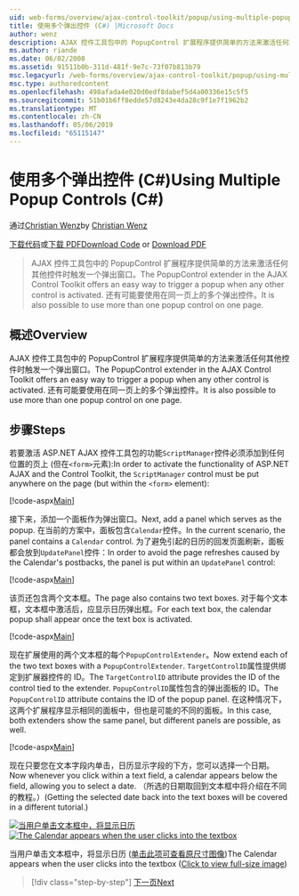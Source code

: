 ```yaml
---
uid: web-forms/overview/ajax-control-toolkit/popup/using-multiple-popup-controls-cs
title: 使用多个弹出控件 (C#) |Microsoft Docs
author: wenz
description: AJAX 控件工具包中的 PopupControl 扩展程序提供简单的方法来激活任何其他控件时触发一个弹出窗口。 还有可能要使用 m...
ms.author: riande
ms.date: 06/02/2008
ms.assetid: 91511b0b-311d-481f-9e7c-73f07b813b79
msc.legacyurl: /web-forms/overview/ajax-control-toolkit/popup/using-multiple-popup-controls-cs
msc.type: authoredcontent
ms.openlocfilehash: 498afada4e020d0edf8dabef5d4a00336e15c5f5
ms.sourcegitcommit: 51b01b6ff8edde57d8243e4da28c9f1e7f1962b2
ms.translationtype: MT
ms.contentlocale: zh-CN
ms.lasthandoff: 05/06/2019
ms.locfileid: "65115147"
---
```

# <a name="using-multiple-popup-controls-c"></a><span data-ttu-id="5effc-104">使用多个弹出控件 (C#)</span><span class="sxs-lookup"><span data-stu-id="5effc-104">Using Multiple Popup Controls (C#)</span></span>

<span data-ttu-id="5effc-105">通过[Christian Wenz](https://github.com/wenz)</span><span class="sxs-lookup"><span data-stu-id="5effc-105">by [Christian Wenz](https://github.com/wenz)</span></span>

<span data-ttu-id="5effc-106">[下载代码](http://download.microsoft.com/download/9/3/f/93f8daea-bebd-4821-833b-95205389c7d0/PopupControl1.cs.zip)或[下载 PDF](http://download.microsoft.com/download/2/d/c/2dc10e34-6983-41d4-9c08-f78f5387d32b/popupcontrol1CS.pdf)</span><span class="sxs-lookup"><span data-stu-id="5effc-106">[Download Code](http://download.microsoft.com/download/9/3/f/93f8daea-bebd-4821-833b-95205389c7d0/PopupControl1.cs.zip) or [Download PDF](http://download.microsoft.com/download/2/d/c/2dc10e34-6983-41d4-9c08-f78f5387d32b/popupcontrol1CS.pdf)</span></span>

> <span data-ttu-id="5effc-107">AJAX 控件工具包中的 PopupControl 扩展程序提供简单的方法来激活任何其他控件时触发一个弹出窗口。</span><span class="sxs-lookup"><span data-stu-id="5effc-107">The PopupControl extender in the AJAX Control Toolkit offers an easy way to trigger a popup when any other control is activated.</span></span> <span data-ttu-id="5effc-108">还有可能要使用在同一页上的多个弹出控件。</span><span class="sxs-lookup"><span data-stu-id="5effc-108">It is also possible to use more than one popup control on one page.</span></span>

## <a name="overview"></a><span data-ttu-id="5effc-109">概述</span><span class="sxs-lookup"><span data-stu-id="5effc-109">Overview</span></span>

<span data-ttu-id="5effc-110">AJAX 控件工具包中的 PopupControl 扩展程序提供简单的方法来激活任何其他控件时触发一个弹出窗口。</span><span class="sxs-lookup"><span data-stu-id="5effc-110">The PopupControl extender in the AJAX Control Toolkit offers an easy way to trigger a popup when any other control is activated.</span></span> <span data-ttu-id="5effc-111">还有可能要使用在同一页上的多个弹出控件。</span><span class="sxs-lookup"><span data-stu-id="5effc-111">It is also possible to use more than one popup control on one page.</span></span>

## <a name="steps"></a><span data-ttu-id="5effc-112">步骤</span><span class="sxs-lookup"><span data-stu-id="5effc-112">Steps</span></span>

<span data-ttu-id="5effc-113">若要激活 ASP.NET AJAX 控件工具包的功能`ScriptManager`控件必须添加到任何位置的页上 (但在`<form>`元素):</span><span class="sxs-lookup"><span data-stu-id="5effc-113">In order to activate the functionality of ASP.NET AJAX and the Control Toolkit, the `ScriptManager` control must be put anywhere on the page (but within the `<form>` element):</span></span>

[!code-aspx[Main](using-multiple-popup-controls-cs/samples/sample1.aspx)]

<span data-ttu-id="5effc-114">接下来，添加一个面板作为弹出窗口。</span><span class="sxs-lookup"><span data-stu-id="5effc-114">Next, add a panel which serves as the popup.</span></span> <span data-ttu-id="5effc-115">在当前的方案中，面板包含`Calendar`控件。</span><span class="sxs-lookup"><span data-stu-id="5effc-115">In the current scenario, the panel contains a `Calendar` control.</span></span> <span data-ttu-id="5effc-116">为了避免引起的日历的回发页面刷新，面板都会放到`UpdatePanel`控件：</span><span class="sxs-lookup"><span data-stu-id="5effc-116">In order to avoid the page refreshes caused by the Calendar's postbacks, the panel is put within an `UpdatePanel` control:</span></span>

[!code-aspx[Main](using-multiple-popup-controls-cs/samples/sample2.aspx)]

<span data-ttu-id="5effc-117">该页还包含两个文本框。</span><span class="sxs-lookup"><span data-stu-id="5effc-117">The page also contains two text boxes.</span></span> <span data-ttu-id="5effc-118">对于每个文本框，文本框中激活后，应显示日历弹出框。</span><span class="sxs-lookup"><span data-stu-id="5effc-118">For each text box, the calendar popup shall appear once the text box is activated.</span></span>

[!code-aspx[Main](using-multiple-popup-controls-cs/samples/sample3.aspx)]

<span data-ttu-id="5effc-119">现在扩展使用的两个文本框的每个`PopupControlExtender`。</span><span class="sxs-lookup"><span data-stu-id="5effc-119">Now extend each of the two text boxes with a `PopupControlExtender`.</span></span> <span data-ttu-id="5effc-120">`TargetControlID`属性提供绑定到扩展器控件的 ID。</span><span class="sxs-lookup"><span data-stu-id="5effc-120">The `TargetControlID` attribute provides the ID of the control tied to the extender.</span></span> <span data-ttu-id="5effc-121">`PopupControlID`属性包含的弹出面板的 ID。</span><span class="sxs-lookup"><span data-stu-id="5effc-121">The `PopupControlID` attribute contains the ID of the popup panel.</span></span> <span data-ttu-id="5effc-122">在这种情况下，这两个扩展程序显示相同的面板中，但也是可能的不同的面板。</span><span class="sxs-lookup"><span data-stu-id="5effc-122">In this case, both extenders show the same panel, but different panels are possible, as well.</span></span>

[!code-aspx[Main](using-multiple-popup-controls-cs/samples/sample4.aspx)]

<span data-ttu-id="5effc-123">现在只要您在文本字段内单击，日历显示字段的下方，您可以选择一个日期。</span><span class="sxs-lookup"><span data-stu-id="5effc-123">Now whenever you click within a text field, a calendar appears below the field, allowing you to select a date.</span></span> <span data-ttu-id="5effc-124">（所选的日期取回到文本框中将介绍在不同的教程。）</span><span class="sxs-lookup"><span data-stu-id="5effc-124">(Getting the selected date back into the text boxes will be covered in a different tutorial.)</span></span>

<span data-ttu-id="5effc-125">[![当用户单击文本框中，将显示日历](using-multiple-popup-controls-cs/_static/image2.png)](using-multiple-popup-controls-cs/_static/image1.png)</span><span class="sxs-lookup"><span data-stu-id="5effc-125">[![The Calendar appears when the user clicks into the textbox](using-multiple-popup-controls-cs/_static/image2.png)](using-multiple-popup-controls-cs/_static/image1.png)</span></span>

<span data-ttu-id="5effc-126">当用户单击文本框中，将显示日历 ([单击此项可查看原尺寸图像](using-multiple-popup-controls-cs/_static/image3.png))</span><span class="sxs-lookup"><span data-stu-id="5effc-126">The Calendar appears when the user clicks into the textbox ([Click to view full-size image](using-multiple-popup-controls-cs/_static/image3.png))</span></span>

> [!div class="step-by-step"]
> [<span data-ttu-id="5effc-127">下一页</span><span class="sxs-lookup"><span data-stu-id="5effc-127">Next</span></span>](handling-postbacks-from-a-popup-control-with-an-updatepanel-cs.md)
